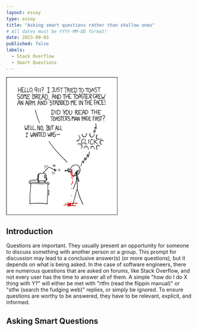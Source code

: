```yaml
---
layout: essay
type: essay
title: "Asking smart questions rather than shallow ones"
# All dates must be YYYY-MM-DD format!
date: 2023-09-03
published: false
labels:
  - Stack Overflow
  - Smart Questions
---
```


<img width="300px" class="rounded float-start pe-4" src="../img/smart-questions/rtfm.png">

## Introduction

Questions are important. They usually present an opportunity for someone to discuss something with another person or a group. This prompt for discussion may lead to a conclusive answer(s) (or more questions), but it depends on what is being asked. In the case of software engineers, there are numerous questions that are asked on forums, like Stack Overflow, and not every user has the time to answer all of them. A simple "how do I do X thing with Y?" will either be met with "rtfm (read the flippin manual)" or "stfw (search the fudging web)" replies, or simply be ignored. To ensure questions are worthy to be answered, they have to be relevant, explicit, and informed.

## Asking Smart Questions

